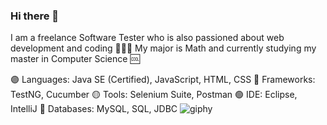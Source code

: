 ### Hi there 👋

I am a freelance Software Tester who is also passioned about web development and coding 👩🏻‍💻 
My major is Math and currently studying my master in Computer Science 🆒

🟣 Languages: Java SE (Certified), JavaScript, HTML, CSS
🔵 Frameworks: TestNG, Cucumber
🟡 Tools: Selenium Suite, Postman
🟢 IDE: Eclipse, IntelliJ
🔴 Databases: MySQL, SQL, JDBC
![giphy](https://user-images.githubusercontent.com/60116628/131928939-2bd76f2a-1270-4f65-b089-9ef13016b6c9.gif)


